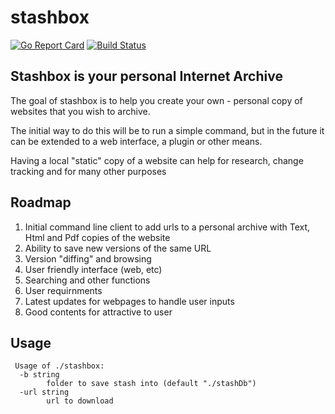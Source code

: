 # stashbox
[![Go Report Card](https://goreportcard.com/badge/github.com/zpeters/stashbox)](https://goreportcard.com/report/github.com/zpeters/stashbox)
[![Build Status](https://travis-ci.org/zpeters/stashbox.svg?branch=main)](https://travis-ci.org/zpeters/stashbox)

## Stashbox is your personal Internet Archive

The goal of stashbox is to help you create your own - personal copy of websites that you wish to archive.  

The initial way to do this will be to run a simple command, but in the future it can be extended to a web interface, a plugin or other means.

Having a local "static" copy of a website can help for research, change tracking and for many other purposes

## Roadmap

1. Initial command line client to add urls to a personal archive with Text, Html and Pdf copies of the website
2. Ability to save new versions of the same URL
3. Version "diffing" and browsing
4. User friendly interface (web, etc)
5. Searching and other functions
6. User requirnments
7. Latest updates for webpages to handle user inputs
8. Good contents for attractive to user
## Usage
```
 Usage of ./stashbox:
  -b string
    	folder to save stash into (default "./stashDb")
  -url string
    	url to download
```
